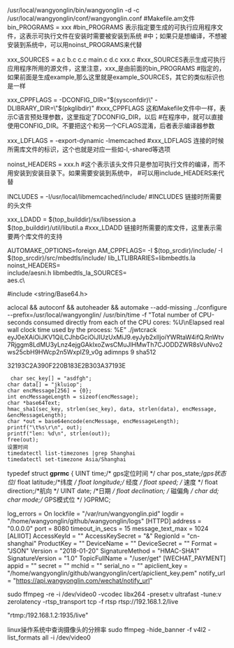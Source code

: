 /usr/local/wangyonglin/bin/wangyonglin -d -c /usr/local/wangyonglin/conf/wangyonglin.conf
#Makefile.am文件
bin_PROGRAMS = xxx
#bin_PROGRAMS 表示指定要生成的可执行应用程序文件，这表示可执行文件在安装时需要被安装到系统
#中；如果只是想编译，不想被安装到系统中，可以用noinst_PROGRAMS来代替

xxx_SOURCES = a.c b.c c.c main.c d.c xxx.c
#xxx_SOURCES表示生成可执行应用程序所用的源文件，这里注意，xxx_是由前面的bin_PROGRAMS
#指定的，如果前面是生成example,那么这里就是example_SOURCES，其它的类似标识也是一样

xxx_CPPFLAGS = -DCONFIG_DIR=\"$(sysconfdir)\" -DLIBRARY_DIR=\"$(pkglibdir)\"
#xxx_CPPFLAGS 这和Makefile文件中一样，表示C语言预处理参数，这里指定了DCONFIG_DIR，以后
#在程序中，就可以直接使用CONFIG_DIR。不要把这个和另一个CFLAGS混淆，后者表示编译器参数

xxx_LDFLAGS = -export-dynamic -lmemcached
#xxx_LDFLAGS 连接的时候所需库文件的标识，这个也就是对应一些如-l,-shared等选项

noinst_HEADERS = xxx.h
#这个表示该头文件只是参加可执行文件的编译，而不用安装到安装目录下。如果需要安装到系统中，
#可以用include_HEADERS来代替

INCLUDES = -I/usr/local/libmemcached/include/
#INCLUDES  链接时所需要的头文件

xxx_LDADD = $(top_builddir)/sx/libsession.a \
                $(top_builddir)/util/libutil.a
#xxx_LDADD 链接时所需要的库文件，这里表示需要两个库文件的支持

AUTOMAKE_OPTIONS=foreign
AM_CPPFLAGS= -I $(top_srcdir)/include/ -I $(top_srcdir)/src/mbedtls/include/
lib_LTLIBRARIES=libmbedtls.la
noinst_HEADERS=\
    include/aesni.h
libmbedtls_la_SOURCES=\
    aes.c\
 
#include <string/Base64.h>

 aclocal && autoconf && autoheader && automake --add-missing
  ../configure --prefix=/usr/local/wangyonglin/
  /usr/bin/time -f "Total number of CPU-seconds consumed directly from each of the CPU cores: %U\nElapsed real wall clock time used by the process: %E" ./jwtcrack eyJ0eXAiOiJKV1QiLCJhbGciOiJIUzUxMiJ9.eyJyb2xlIjoiYWRtaW4ifQ.RnWtv7Rjggm8LdMU3yLnz4ejgGAkIxoZwsCMuJlHMwTh7CJODDZWR8sVuNvo2ws25cbH9HWcp2n5WxpIZ9_v0g adimnps 9 sha512

32193C2A390F220B183E2B303A37193E

     char sec_key[] = "asdfgh";
    char data[] = "jkluiop";
    char encMessage[256] = {0};
    int encMessageLength = sizeof(encMessage);
    char *base64Text;
    hmac_sha1(sec_key, strlen(sec_key), data, strlen(data), encMessage, &encMessageLength);
    char *out = base64encode(encMessage, encMessageLength);
    printf("\t%s\r\n", out);
    printf("len: %d\n", strlen(out));
    free(out);
    设置时间
    timedatectl list-timezones |grep Shanghai
    timedatectl set-timezone Asia/Shanghai
typedef struct __gprmc__
{
UINT time;/* gps定位时间 */
char pos_state;/*gps状态位*/
float latitude;/*纬度 */
float longitude;/* 经度 */
float speed; /* 速度 */
float direction;/*航向 */
UINT date; /*日期 */
float declination; /* 磁偏角 */
char dd;
char mode;/* GPS模式位 */
}GPRMC;

log_errors  = On
lockfile = "/var/run/wangyonglin.pid"
logdir = "/home/wangyonglin/github/wangyonglin/logs"
[HTTPD]
address = "0.0.0.0"
port = 8080
timeout_in_secs = 15
message_text_max = 1024
[ALIIOT]
AccessKeyId =   ""
AccessKeySecret =   "&"
RegionId =  "cn-shanghai"
ProductKey = ""
DeviceName = ""
DeviceSecret = ""
Format  =   "JSON"
Version = "2018-01-20"
SignatureMethod = "HMAC-SHA1"
SignatureVersion = "1.0"
TopicFullName = "/user/get"
[WECHAT_PAYMENT]
appid   =   ""
secret = ""
mchid = ""
serial_no = ""
apiclient_key = "/home/wangyonglin/github/wangyonglin/cert/apiclient_key.pem"
notify_url = "https://api.wangyonglin.com/wechat/notify_url"

sudo ffmpeg -re -i /dev/video0 -vcodec libx264 -preset:v ultrafast -tune:v zerolatency  -rtsp_transport tcp -f rtsp rtsp://192.168.1.2/live

 "rtmp:/192.168.1.2:1935/live"

linux操作系统中查询摄像头的分辨率 
    sudo ffmpeg -hide_banner -f v4l2 -list_formats all -i /dev/video0